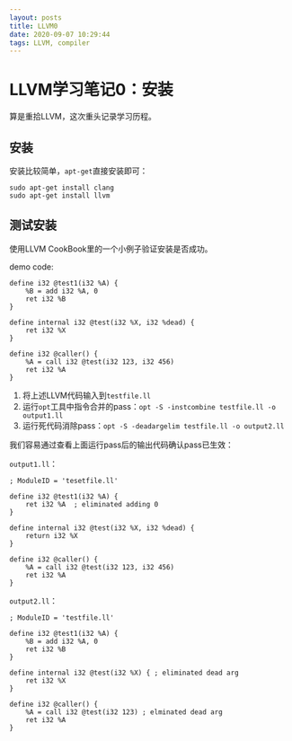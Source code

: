 ```yaml
---
layout: posts
title: LLVM0
date: 2020-09-07 10:29:44
tags: LLVM, compiler
---
```


# LLVM学习笔记0：安装

算是重拾LLVM，这次重头记录学习历程。

## 安装

安装比较简单，`apt-get`直接安装即可：

```shell
sudo apt-get install clang
sudo apt-get install llvm
```

## 测试安装

使用LLVM CookBook里的一个小例子验证安装是否成功。

demo code:

```
define i32 @test1(i32 %A) {
    %B = add i32 %A, 0
    ret i32 %B
}

define internal i32 @test(i32 %X, i32 %dead) {
    ret i32 %X
}

define i32 @caller() {
    %A = call i32 @test(i32 123, i32 456)
    ret i32 %A
}
```

1. 将上述LLVM代码输入到`testfile.ll`
2. 运行`opt`工具中指令合并的pass：`opt -S -instcombine testfile.ll -o output1.ll`
3. 运行死代码消除pass：`opt -S -deadargelim testfile.ll -o output2.ll`

我们容易通过查看上面运行pass后的输出代码确认pass已生效：

`output1.ll`：

```
; ModuleID = 'tesetfile.ll'

define i32 @test1(i32 %A) {
    ret i32 %A  ; eliminated adding 0
}

define internal i32 @test(i32 %X, i32 %dead) {
    return i32 %X
}

define i32 @caller() {
    %A = call i32 @test(i32 123, i32 456)
    ret i32 %A
}
```

`output2.ll`：

```
; ModuleID = 'testfile.ll'

define i32 @test1(i32 %A) {
    %B = add i32 %A, 0
    ret i32 %B
}

define internal i32 @test(i32 %X) { ; eliminated dead arg
    ret i32 %X
}

define i32 @caller() {
    %A = call i32 @test(i32 123) ; elminated dead arg
    ret i32 %A
}
```

